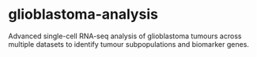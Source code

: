 # glioblastoma-analysis
Advanced single-cell RNA-seq analysis of glioblastoma tumours across multiple datasets to identify tumour subpopulations and biomarker genes.
